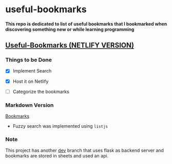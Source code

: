 # useful-bookmarks

#### This repo is dedicated to list of useful bookmarks that I bookmarked when discovering something new or while learning programming

## [Useful-Bookmarks (NETLIFY VERSION)](https://kind-babbage-78b799.netlify.com)


### Things to be Done
* [x] Implement Search 
* [x] Host it on Netlify
* [ ] Categorize the bookmarks


### Markdown Version
[Bookmarks](bookmarks.md)
* Fuzzy search was implemented using `listjs`

### Note
This project has another [dev](https://github.com/mraza007/useful-bookmarks/tree/flask) branch that uses flask as backend server and bookmarks are stored in sheets and used an api.
